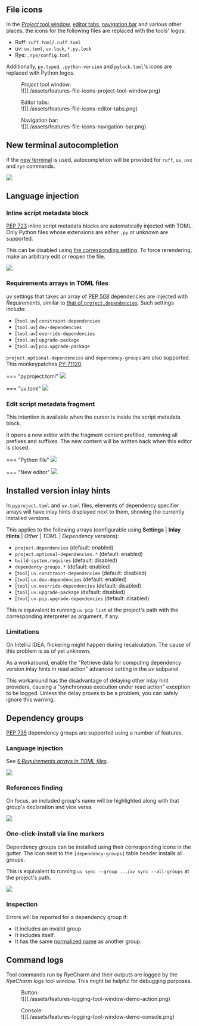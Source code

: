 ## File icons

In the [<i>Project</i> tool window][1], [editor tabs][2], [navigation bar][3]
and various other places, the icons for the following files
are replaced with the tools' logos:

* Ruff: `ruff.toml`/`.ruff.toml`
* uv: `uv.toml`, `uv.lock`, `*.py.lock`
* Rye: `.rye/config.toml`

Additionally, `py.typed`, `.python-version` and `pylock.toml`'s icons
are replaced with Python logos.

<figure markdown="1">
  <figcaption><i>Project</i> tool window:</figcaption>
  ![](./assets/features-file-icons-project-tool-window.png)
</figure>

<figure markdown="1">
  <figcaption>Editor tabs:</figcaption>
  ![](./assets/features-file-icons-editor-tabs.png)
</figure>

<figure markdown="1">
  <figcaption>Navigation bar:</figcaption>
  ![](./assets/features-file-icons-navigation-bar.png)
</figure>


## New terminal autocompletion

If the [new terminal][4] is used,
autocompletion will be provided for `ruff`, `uv`, `uvx` and `rye` commands.

![](./assets/features-new-terminal-autocompletion-demo.png)


## Language injection


### Inline script metadata block

[PEP 723][5] inline script metadata blocks
are automatically injected with TOML.
Only Python files whose extensions are
either `.py` or unknown are supported.

This can be disabled using [the corresponding setting][6].
To force rerendering, make an arbitrary edit or reopen the file.

![](./assets/features-inline-script-metadata-language-injection-demo.png)


### Requirements arrays in TOML files

uv settings that takes an array of [PEP 508][7] dependencies
are injected with <i>Requirements</i>,
similar to [that of `project.dependencies`][8].
Such settings include:

* \[`tool.uv`] `constraint-dependencies`
* \[`tool.uv`] `dev-dependencies`
* \[`tool.uv`] `override-dependencies`
* \[`tool.uv`] `upgrade-package`
* \[`tool.uv`] `pip.upgrade-package`

`project.optional-dependencies` and `dependency-groups` are also supported.
This monkeypatches [PY-71120][9].

=== "pyproject.toml"
    ![](./assets/features-requirements-arrays-language-injection-demo-pyproject-toml.png)

=== "uv.toml"
    ![](./assets/features-requirements-arrays-language-injection-demo-uv-toml.png)


### Edit script metadata fragment

This intention is available when the cursor
is inside the script metadata block.

It opens a new editor with the fragment content prefilled,
removing all prefixes and suffixes.
The new content will be written back when this editor is closed.

=== "Python file"
    ![](./assets/features-edit-script-metadata-fragment-demo-intention.png)

=== "New editor"
    ![](./assets/features-edit-script-metadata-fragment-demo-new-editor.png)


## Installed version inlay hints

In `pyproject.toml` and `uv.toml` files,
elements of dependency specifier arrays
will have inlay hints displayed next to them,
showing the currently installed versions.

This applies to the following arrays
(configurable using <b>Settings</b> | <b>Inlay Hints</b> |
<i>Other</i> | <i>TOML</i> | <i>Dependency versions</i>):

* `project.dependencies` (default: enabled)
* `project.optional-dependencies.*` (default: enabled)
* `build-system.requires` (default: disabled)
* `dependency-groups.*` (default: enabled)
* \[`tool`] `uv.constraint-dependencies` (default: disabled)
* \[`tool`] `uv.dev-dependencies` (default: enabled)
* \[`tool`] `uv.override-dependencies` (default: disabled)
* \[`tool`] `uv.upgrade-package` (default: disabled)
* \[`tool`] `uv.pip.upgrade-dependencies` (default: disabled)

This is equivalent to running `uv pip list` at the project's path
with the corresponding interpreter as argument, if any.


### Limitations

On IntelliJ IDEA, flickering might happen during recalculation.
The cause of this problem is as of yet unknown.

As a workaround, enable the "Retrieve data for computing dependency version
inlay hints in read action" advanced setting in the <i>uv</i> subpanel.

This workaround has the disadvantage of delaying other inlay hint providers,
causing a "synchronous execution under read action" exception to be logged.
Unless the delay proves to be a problem, you can safely ignore this warning.


## Dependency groups

[PEP 735][10] dependency groups are supported
using a number of features.


### Language injection

See [&sect; <i>Requirements arrays in TOML files</i>][11].

![](./assets/features-dependency-groups-language-injection.png)


### References finding

On focus, an included group's name will be highlighted
along with that group's declaration and vice versa.

![](./assets/features-dependency-groups-references-finding.png)


### One-click-install via line markers

Dependency groups can be installed
using their corresponding icons in the gutter.
The icon next to the `[dependency-groups]`
table header installs all groups.

This is equivalent to running `uv sync --group ...`/`uv sync --all-groups`
at the project's path.

![](./assets/features-dependency-groups-line-markers.png)


### Inspection

Errors will be reported for a dependency group if:

* It includes an invalid group.
* It includes itself.
* It has the same [normalized name][12] as another group.


## Command logs

Tool commands run by RyeCharm and their outputs are logged
by the <i>RyeCharm logs</i> tool window.
This might be helpful for debugging purposes.

<figure markdown="1">
  <figcaption>Button:</figcaption>
  ![](./assets/features-logging-tool-window-demo-action.png)
</figure>

<figure markdown="1">
  <figcaption>Console:</figcaption>
  ![](./assets/features-logging-tool-window-demo-console.png)
</figure>


  [1]: https://www.jetbrains.com/help/pycharm/project-tool-window.html
  [2]: https://www.jetbrains.com/help/pycharm/settings-editor-tabs.html#Settings_Editor_Tabs.topic
  [3]: https://www.jetbrains.com/help/pycharm/part-4-using-the-navigation-bar.html
  [4]: https://blog.jetbrains.com/idea/2024/02/the-new-terminal-beta-is-now-in-jetbrains-ides/
  [5]: https://peps.python.org/pep-0723/
  [6]: ./configurations/main.md#pep-723-inline-script-metadata-blocks
  [7]: https://peps.python.org/pep-0508/
  [8]: https://www.jetbrains.com/help/pycharm/pyproject-toml-support.html#specify-project-dependencies
  [9]: https://youtrack.jetbrains.com/issue/PY-71120
  [10]: https://peps.python.org/pep-0735/
  [11]: #requirements-arrays-in-toml-files
  [12]: https://packaging.python.org/en/latest/specifications/name-normalization/
